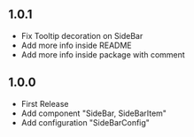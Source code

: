 ## 1.0.1

* Fix Tooltip decoration on SideBar
* Add more info inside README
* Add more info inside package with comment

## 1.0.0

* First Release
* Add component "SideBar, SideBarItem"
* Add configuration "SideBarConfig"
